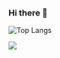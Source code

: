 ### Hi there 👋

<!--
**danielwidhiarto/danielwidhiarto** is a ✨ _special_ ✨ repository because its `README.md` (this file) appears on your GitHub profile.

Here are some ideas to get you started:

- 🔭 I’m currently working on ...
- 🌱 I’m currently learning ...
- 👯 I’m looking to collaborate on ...
- 🤔 I’m looking for help with ...
- 💬 Ask me about ...
- 📫 How to reach me: ...
- 😄 Pronouns: ...
- ⚡ Fun fact: ...
-->
![Top Langs](https://github-readme-stats.vercel.app/api/top-langs/?username=anuraghazra&layout=compact)

<a href="https://github.com/danielwidhiarto/convoychat">
  <img align="center" src="https://github-readme-stats.vercel.app/api/pin/?username=danielwidhiarto&repo=convoychat" />
</a>
